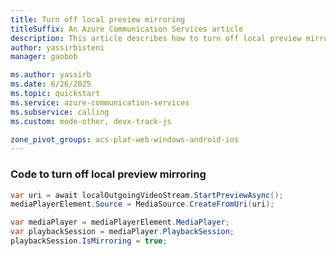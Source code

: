 ```yaml
---
title: Turn off local preview mirroring
titleSuffix: An Azure Communication Services article
description: This article describes how to turn off local preview mirroring.
author: yassirbisteni
manager: gaobob

ms.author: yassirb
ms.date: 6/26/2025
ms.topic: quickstart
ms.service: azure-communication-services
ms.subservice: calling
ms.custom: mode-other, devx-track-js

zone_pivot_groups: acs-plat-web-windows-android-ios
---
```


### Code to turn off local preview mirroring

````csharp
var uri = await localOutgoingVideoStream.StartPreviewAsync();
mediaPlayerElement.Source = MediaSource.CreateFromUri(uri);

var mediaPlayer = mediaPlayerElement.MediaPlayer;
var playbackSession = mediaPlayer.PlaybackSession;
playbackSession.IsMirroring = true;
````